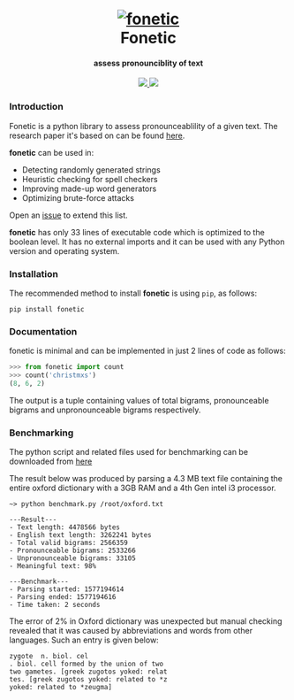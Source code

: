 <h1 align="center">
  <br>
  <a href="https://github.com/s0md3v/fonetic"><img src="https://i.ibb.co/KctQhzN/phonetic.png" alt="fonetic"></a>
  <br>
  Fonetic
  <br>
</h1>

<h4 align="center">assess pronounciblity of text</h4>

<p align="center">
  <a href="https://github.com/s0md3v/fonetic/releases">
    <img src="https://img.shields.io/github/release/s0md3v/fonetic.svg">
  </a>
  <a href="https://github.com/s0md3v/fonetic/issues?q=is%3Aissue+is%3Aclosed">
      <img src="https://img.shields.io/github/issues-closed-raw/s0md3v/fonetic.svg">
  </a>
</p>


### Introduction
Fonetic is a python library to assess pronounceablility of a given text. The research paper it's based on can be found [here](https://github.com/s0md3v/MyPapers/tree/master/A%20Phonetic%20Approach%20to%20Calculate%20Linguistic%20Information%20in%20Text).

**fonetic** can be used in:

- Detecting randomly generated strings
- Heuristic checking for spell checkers
- Improving made-up word generators
- Optimizing brute-force attacks


Open an [issue](https://github.com/s0md3v/fonetic/issues) to extend this list.

**fonetic** has only 33 lines of executable code which is optimized to the boolean level.
It has no external imports and it can be used with any Python version and operating system.

### Installation
The recommended method to install **fonetic** is using `pip`, as follows:

```
pip install fonetic
```

### Documentation

fonetic is minimal and can be implemented in just 2 lines of code as follows:

```python
>>> from fonetic import count
>>> count('christmxs')
(8, 6, 2)
```

The output is a tuple containing values of total bigrams, pronounceable bigrams and unpronounceable bigrams respectively.

### Benchmarking
The python script and related files used for benchmarking can be downloaded from [here](https://github.com/s0md3v/MyPapers/blob/master/A%20Phonetic%20Approach%20to%20Calculate%20Linguistic%20Information%20in%20Text/phonetic-flow-chart.png)

The result below was produced by parsing a 4.3 MB text file containing the entire oxford dictionary with a 3GB RAM and a 4th Gen intel i3 processor.

```
~> python benchmark.py /root/oxford.txt

---Result---
- Text length: 4478566 bytes
- English text length: 3262241 bytes
- Total valid bigrams: 2566359
- Pronounceable bigrams: 2533266
- Unpronounceable bigrams: 33105
- Meaningful text: 98%

---Benchmark---
- Parsing started: 1577194614
- Parsing ended: 1577194616
- Time taken: 2 seconds
```

The error of 2% in Oxford dictionary was unexpected but manual checking revealed that it was caused by abbreviations and words from other languages. Such an entry is given below:

```
zygote  n. biol. cel
. biol. cell formed by the union of two
two gametes. [greek zugotos yoked: relat
tes. [greek zugotos yoked: related to *z
yoked: related to *zeugma]
```
